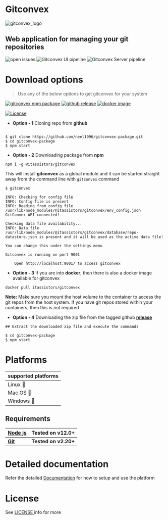 
# Gitconvex

![gitconvex_logo](https://user-images.githubusercontent.com/47709856/87170859-8bfff080-c2ef-11ea-9140-b9e5db1c17d8.png)

## Web application for managing your git repositories

![open issues](https://badgen.net/github/open-issues/neel1996/gitconvex-package)
![Gitconvex UI pipeline](https://github.com/neel1996/gitconvex/workflows/Gitconvex%20UI%20pipeline/badge.svg)
![Gitconvex Server pipeline](https://github.com/neel1996/gitconvex-server/workflows/Gitconvex%20Server%20pipeline/badge.svg)

# Download options

> Use any of the below options to get gitconvex for your system

[![gitconvex npm package](https://badgen.net/badge/gitconvex/v1.1.2/green?icon=npm)](https://www.npmjs.com/package/@itassistors/gitconvex)
[![github release](https://badgen.net/badge/gitconvex/v1.1.2/blue?icon=github)](https://github.com/neel1996/gitconvex-package/releases)
[![docker image](https://badgen.net/badge/gitconvex/v1.1.2/cyan?icon=docker)](https://hub.docker.com/repository/docker/itassistors/gitconvex)

[![License](https://badgen.net/github/license/neel1996/gitconvex-package)](LICENSE)

- **Option - 1** Cloning repo from **github**

```

$ git clone https://github.com/neel1996/gitconvex-package.git
$ cd gitconvex-package
$ npm start

```

- **Option - 2**  Downloading package from **npm**

`npm i -g @itassistors/gitconvex`

This will install **gitconvex** as a global module and it can be started straight away from the command line with `gitconvex` command

```
$ gitconvex

INFO: Checking for config file
INFO: Config file is present
INFO: Reading from config file /usr/lib/node_modules/@itassistors/gitconvex/env_config.json
GitConvex API connected!

Checking data file availability...
INFO: Data file /usr/lib/node_modules/@itassistors/gitconvex/database/repo-datastore.json is present and it will be used as the active data file!

You can change this under the settings menu

Gitconvex is running on port 9001

    Open http://localhost:9001/ to access gitconvex
```

- **Option - 3** If you are into **docker**, then there is also a docker image available for gitconvex 

`docker pull itassistors/gitconvex`

**Note:** Make sure you mount the host volume to the container to access the git repos from the host system. If you have git repos stored within your containers, then this is not required

- **Option - 4** Downloading the zip file from the tagged github [**release**](https://github.com/neel1996/gitconvex-package/releases)

```
## Extract the downloaded zip file and execute the commands

$ cd gitconvex-package
$ npm start
```


# Platforms

|supported platforms|
|--|
|Linux :penguin:  |
|Mac OS  :apple: |
|Windows :black_square_button: |

## Requirements

| <b>[Node js](https://nodejs.org/en/)</b> | <b>Tested on v12.0+ |
|--|--|
| <b>[Git](https://git-scm.com/)</b> | <b>Tested on v2.20+</b> |

# Detailed documentation

Refer the detailed [Documentation](DOCUMENTATION.md) for how to setup and use the platform

# License

See [LICENSE ](LICENSE) info for more



